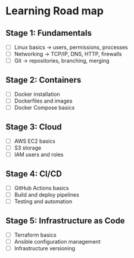 # Learning Road map

## Stage 1: Fundamentals
- [ ] Linux basics → users, permissions, processes
- [ ] Networking → TCP/IP, DNS, HTTP, firewalls
- [ ] Git → repositories, branching, merging

## Stage 2: Containers
- [ ] Docker installation
- [ ] Dockerfiles and images
- [ ] Docker Compose basics

## Stage 3: Cloud
- [ ] AWS EC2 basics
- [ ] S3 storage
- [ ] IAM users and roles

## Stage 4: CI/CD
- [ ] GitHub Actions basics
- [ ] Build and deploy pipelines
- [ ] Testing and automation

## Stage 5: Infrastructure as Code
- [ ] Terraform basics
- [ ] Ansible configuration management
- [ ] Infrastructure versioning
